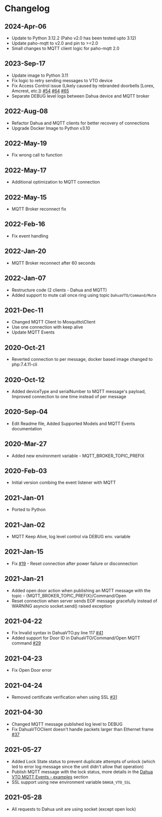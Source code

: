 # Changelog

## 2024-Apr-06

- Update to Python 3.12.2 (Paho v2.0 has been tested upto 3.12)
- Update paho-mqtt to v2.0 and pin to >=2.0
- Small changes to MQTT client logic for paho-mqtt 2.0

## 2023-Sep-17

- Update image to Python 3.11
- Fix logic to retry sending messages to VTO device
- Fix Access Control issue (Likely caused by rebranded doorbells [Lorex, Amcrest, etc.]) [#54]() [#64]() [#65]()
- Separate DEBUG level logs between Dahua device and MQTT broker

## 2022-Aug-08

- Refactor Dahua and MQTT clients for better recovery of connections
- Upgrade Docker Image to Python v3.10

## 2022-May-19

- Fix wrong call to function

## 2022-May-17

- Additional optimization to MQTT connection

## 2022-May-15

- MQTT Broker reconnect fix

## 2022-Feb-16

- Fix event handling

## 2022-Jan-20

- MQTT Broker reconnect after 60 seconds

## 2022-Jan-07

- Restructure code (2 clients - Dahua and MQTT)
- Added support to mute call once ring using topic `DahuaVTO/Command/Mute`

## 2021-Dec-11
  
- Changed MQTT Client to Mosquitto\Client
- Use one connection with keep alive
- Update MQTT Events

## 2020-Oct-21

- Reverted connection to per message, docker based image changed to php:7.4.11-cli


## 2020-Oct-12

- Added deviceType and serialNumber to MQTT message's payload, Improved connection to one time instead of per message

## 2020-Sep-04

- Edit Readme file, Added Supported Models and MQTT Events documentation

## 2020-Mar-27

- Added new environment variable - MQTT_BROKER_TOPIC_PREFIX

## 2020-Feb-03

- Initial version combing the event listener with MQTT

## 2021-Jan-01

- Ported to Python

## 2021-Jan-02

- MQTT Keep Alive, log level control via DEBUG env. variable

## 2021-Jan-15

- Fix [#19](https://github.com/elad-bar/DahuaVTO2MQTT/issues/19) - Reset connection after power failure or disconnection

## 2021-Jan-21

- Added open door action when publishing an MQTT message with the topic - {MQTT_BROKER_TOPIC_PREFIX}/Command/Open
- Reset connection when server sends EOF message gracefully instead of WARNING asyncio socket.send() raised exception

## 2021-04-22

- Fix Invalid syntax in DahuaVTO.py line 117 [#41](https://github.com/elad-bar/DahuaVTO2MQTT/issues/41)
- Added support for Door ID in DahuaVTO/Command/Open MQTT command [#29](https://github.com/elad-bar/DahuaVTO2MQTT/issues/29)

## 2021-04-23

- Fix Open Door error
  
## 2021-04-24

- Removed certificate verification when using SSL [#31](https://github.com/elad-bar/DahuaVTO2MQTT/issues/31)
  
## 2021-04-30

- Changed MQTT message published log level to DEBUG
- Fix DahuaVTOClient doesn't handle packets larger than Ethernet frame [#37](https://github.com/elad-bar/DahuaVTO2MQTT/issues/37)

## 2021-05-27
  
- Added Lock State status to prevent duplicate attempts of unlock (which led to error log message since the unit didn't allow that operation)
- Publish MQTT message with the lock status, more details in the [Dahua VTO MQTT Events - examples](https://github.com/elad-bar/DahuaVTO2MQTT/blob/master/MQTTEvents.MD) section
- SSL support using new environment variable `DAHUA_VTO_SSL`
  
## 2021-05-28
  
- All requests to Dahua unit are using socket (except open lock)